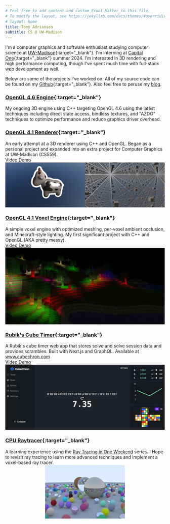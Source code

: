 ```yaml
---
# Feel free to add content and custom Front Matter to this file.
# To modify the layout, see https://jekyllrb.com/docs/themes/#overriding-theme-defaults
# layout: home
title: Tony Adriansen
subtitle: CS @ UW-Madison
---
```


I'm a computer graphics and software enthusiast studying computer science at [UW-Madison](https://cs.wisc.edu){:target="\_blank"}. I'm interning at [Capital One](https://www.capitalone.com/tech/){:target="\_blank"} summer 2024. I'm interested in 3D rendering and high performance computing, though I've spent much time with full-stack web development as well.

Below are some of the projects I've worked on. All of my source code can be found on my [Github](https://github.com/tonadr1022){:target="\_blank"}. Also feel free to peruse my [blog](/blog).

### [OpenGL 4.6 Engine](https://github.com/tonadr1022/opengl_modern){:target="\_blank"}

<p style="margin: 0;">
My ongoing 3D engine using C++ targeting OpenGL 4.6 using the latest techniques including direct state access, bindless textures, and "AZDO" techniques to optimize performance and reduce graphics driver overhead.
</p>

### [OpenGL 4.1 Renderer](https://github.com/tonadr1022/opengl_renderer){:target="\_blank"}

<p style="margin: 0;">
An early attempt at a 3D renderer using C++ and OpenGL. Began as a personal project and expanded into an extra project for Computer Graphics at UW-Madison (CS559).
</p>

<p style="margin: 0;" >
    <a style="margin: 0;" href="https://drive.google.com/file/d/12HNHJjyapD44S-P6WBDA-2trbGszb3au/view?usp=sharing" target="_blank">
Video Demo
    </a>
</p>

<a style="display: flex;" class="project" href="https://github.com/tonadr1022/opengl_renderer">
    <img src="/assets/img/opengl_renderer_1.png" alt="Renderer Picture 1" style="width: 50%;">
    <img src="/assets/img/opengl_renderer_2.png" alt="Renderer Picture 2" style="width: 50%;">
</a>

### [OpenGL 4.1 Voxel Engine](https://github.com/tonadr1022/VoxelEngine3D){:target="\_blank"}

<p style="margin: 0;">
A simple voxel engine with optimized meshing, per-voxel ambient occlusion, and Minecraft-style lighting. My first significant project with C++ and OpenGL (AKA pretty messy).
</p>

<p style="margin: 0;" >
    <a style="margin: 0;" href="https://www.youtube.com/watch?v=Gp5DdJEja50" target="_blank">
Video Demo
    </a>
</p>

<a style="display: flex; justify-content: center;" href="https://github.com/tonadr1022/VoxelEngine3D">
    <img src="/assets/img/voxel_1.jpg" alt="CPU Raytrace 1" style="">
</a>

### [Rubik's Cube Timer](https://github.com/tonadr1022/CubeChron){:target="\_blank"}

<p style="margin: 0;">
A Rubik's cube timer web app that stores solve and solve session data and provides scrambles. Built with Next.js and GraphQL. Available at <a href="https://www.cubechron.com" target="_blank">www.cubechron.com</a>
</p>

<p style="margin: 0;" >
    <a style="margin: 0;" href="https://www.youtube.com/watch?v=oaQl6GGAVCw" target="_blank">
Video Demo
    </a>
</p>

<a style="display: flex; justify-content: center;" href="https://github.com/tonadr1022/CubeChron">
    <img src="/assets/img/cube_timer_1.jpg" alt="Cube Timer 1" style="">
</a>

### [CPU Raytracer](https://github.com/tonadr1022/CPURayTrace){:target="\_blank"}

<p style="margin: 0;">
A learning experience using the <a href="https://raytracing.github.io">Ray Tracing in One Weekend</a> series. I Hope to revisit ray tracing to learn more advanced techniques and implement a voxel-based ray tracer.
</p>

<a style="display: flex; justify-content: center;" href="https://github.com/tonadr1022/CPURayTrace">
    <img src="/assets/img/cpu_raytrace_1.png" alt="CPU Raytrace 1" style="width: 50%;">
</a>
